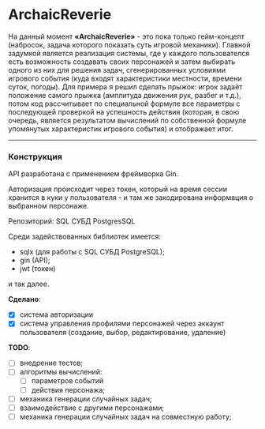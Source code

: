 # ArchaicReverie

На данный момент **«ArchaicReverie»** - это пока только гейм-концепт (набросок, задача которого показать суть игровой механики). Главной задумкой является реализация системы, где у каждого пользователся есть возможность создавать своих персонажей и затем выбирать одного из них для решения задач, сгенерированных условиями игрового события (куда входят характеристики местности, времени суток, погоды). Для примера я решил сделать прыжок: игрок задаёт положение самого прыжка (амплитуда движения рук, разбег и т.д.), потом код рассчитывает по специальной формуле все параметры с последующей проверкой на успешность действия (которая, в свою очередь, является результатом вычислений по собственной формуле упомянутых характеристик игрового события) и отображает итог. 
___
### Конструкция

API разработана с применением фреймворка Gin.

Авторизация происходит через токен, который на время сессии хранится в куки у пользователя - и там же закодирована информация о выбранном персонаже. 

Репозиторий: SQL СУБД PostgresSQL

Среди задействованных библиотек имеется: 
* sqlx (для работы с SQL СУБД PostgreSQL);
* gin (API);
* jwt (токен)

и так далее. 

**Сделано**:
- [X] система авторизации
- [X] система управления профилями персонажей через аккаунт пользователя (создание, выбор, редактирование, удаление)

**TODO**:
- [ ] внедрение тестов; 
- [ ] алгоритмы вычислений:
	- [ ] параметров событий
	- [ ] действия персонажа;
- [ ] механика генерации случайных задач;
- [ ] взаимодействие с другими персонажами;
- [ ] механика генерации случайных задач на совместную работу;
